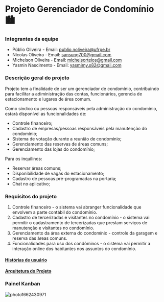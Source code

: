 # Projeto Gerenciador de Condomínio 🏙️

### Integrantes da equipe
* Públio Oliveira - Email: publio.noliveira@ufrpe.br
* Nícolas Oliveira - Email: sansung700@gmail.com
* Michelson Oliveira - Email: michelsorteios@gmail.com
* Yasmin Nascimento - Email: yasmimy.s82@gmail.com

### Descrição geral do projeto

Projeto tem a finalidade de ser um gerenciador de condomínio, contribuindo para facilitar a adiministração das contas, funcionários, gerencia de estacionamento e lugares de área comum.

Como síndico ou pessoas responsáveis pela administração do condomínio, estará disponível as funcionalidades de:
* Controle financeiro;
* Cadastro de empresas/pessoas responsáveis pela manutenção do condomínio;
* Sistema de votação durante a reunião de condomínio;
* Gerenciamento das reservas de áreas comuns;
* Gerenciamento das lojas do condomínio;

Para os inquilinos:
* Reservar áreas comuns;
* Disponibilidade de vagas do estacionamento;
* Cadastro de pessoas pré-programadas na portaria;
* Chat no aplicativo;

### Requisitos do projeto

1. Controle financeiro - o sistema vai abranger funcionalidade que envolvem a parte contábil do condomínio.
2. Cadastro de tercerizadas e visitantes no condomínio - o sistema vai permitir o cadastramento de tercerizadas que prestam serviços de manutenção e visitantes no condomínio.
3. Gerenciamento da área externa do condomínio - controle da garagem e reserva das áreas comuns.
4. Funcionalidades para uso dos condôminos - o sistema vai permitir a interação online dos habitantes nos assuntos do condomínio.


#### [Histórias de usuário](https://docs.google.com/document/d/1AavwmHKm-D1hWsz2xtv4aWTVCbUOe09XDU3OUAHVANA/edit?usp=sharing "Histórias de usuário")
#### [Arquitetura do Projeto](https://docs.google.com/document/d/19-aI0rjP7QABSIpi0Ju8kRarCardO5oCzqGAxqGuCEw/edit?usp=sharing "Arquitetura do Projeto")

### Painel Kanban
![photo1662430971](https://user-images.githubusercontent.com/67869450/188724791-3a812da8-a482-418e-a67d-337d9308d857.jpeg)


